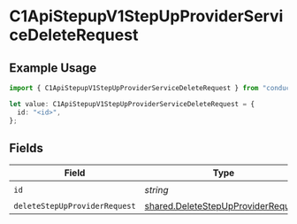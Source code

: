 # C1ApiStepupV1StepUpProviderServiceDeleteRequest

## Example Usage

```typescript
import { C1ApiStepupV1StepUpProviderServiceDeleteRequest } from "conductorone-sdk-typescript/sdk/models/operations";

let value: C1ApiStepupV1StepUpProviderServiceDeleteRequest = {
  id: "<id>",
};
```

## Fields

| Field                                                                                           | Type                                                                                            | Required                                                                                        | Description                                                                                     |
| ----------------------------------------------------------------------------------------------- | ----------------------------------------------------------------------------------------------- | ----------------------------------------------------------------------------------------------- | ----------------------------------------------------------------------------------------------- |
| `id`                                                                                            | *string*                                                                                        | :heavy_check_mark:                                                                              | N/A                                                                                             |
| `deleteStepUpProviderRequest`                                                                   | [shared.DeleteStepUpProviderRequest](../../../sdk/models/shared/deletestepupproviderrequest.md) | :heavy_minus_sign:                                                                              | N/A                                                                                             |